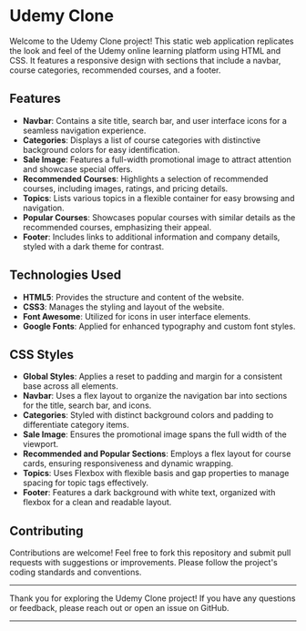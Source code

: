 # Udemy Clone

Welcome to the Udemy Clone project! This static web application replicates the look and feel of the Udemy online learning platform using HTML and CSS. It features a responsive design with sections that include a navbar, course categories, recommended courses, and a footer.

## Features

- **Navbar**: Contains a site title, search bar, and user interface icons for a seamless navigation experience.
- **Categories**: Displays a list of course categories with distinctive background colors for easy identification.
- **Sale Image**: Features a full-width promotional image to attract attention and showcase special offers.
- **Recommended Courses**: Highlights a selection of recommended courses, including images, ratings, and pricing details.
- **Topics**: Lists various topics in a flexible container for easy browsing and navigation.
- **Popular Courses**: Showcases popular courses with similar details as the recommended courses, emphasizing their appeal.
- **Footer**: Includes links to additional information and company details, styled with a dark theme for contrast.

## Technologies Used

- **HTML5**: Provides the structure and content of the website.
- **CSS3**: Manages the styling and layout of the website.
- **Font Awesome**: Utilized for icons in user interface elements.
- **Google Fonts**: Applied for enhanced typography and custom font styles.

## CSS Styles

- **Global Styles**: Applies a reset to padding and margin for a consistent base across all elements.
- **Navbar**: Uses a flex layout to organize the navigation bar into sections for the title, search bar, and icons.
- **Categories**: Styled with distinct background colors and padding to differentiate category items.
- **Sale Image**: Ensures the promotional image spans the full width of the viewport.
- **Recommended and Popular Sections**: Employs a flex layout for course cards, ensuring responsiveness and dynamic wrapping.
- **Topics**: Uses Flexbox with flexible basis and gap properties to manage spacing for topic tags effectively.
- **Footer**: Features a dark background with white text, organized with flexbox for a clean and readable layout.

## Contributing

Contributions are welcome! Feel free to fork this repository and submit pull requests with suggestions or improvements. Please follow the project's coding standards and conventions.

---

Thank you for exploring the Udemy Clone project! If you have any questions or feedback, please reach out or open an issue on GitHub.

---
